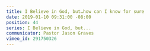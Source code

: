 ```yaml
---
title: I Believe in God, but…how can I know for sure
date: 2019-01-10 09:31:00 -08:00
position: 44
series: I Believe in God, but...
communicator: Pastor Jason Graves
vimeo_id: 291750326
---
```


